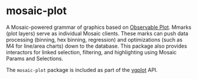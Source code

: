 # mosaic-plot

A Mosaic-powered grammar of graphics based on [Observable Plot](https://github.com/observablehq/plot). Mmarks (plot layers) serve as individual Mosaic clients. These marks can push data processing (binning, hex binning, regression) and optimizations (such as M4 for line/area charts) down to the database. This package also provides interactors for linked selection, filtering, and highlighting using Mosaic Params and Selections.

The `mosaic-plot` package is included as part of the [vgplot](https://github.com/uwdata/mosaic/tree/main/packages/vgplot) API.

